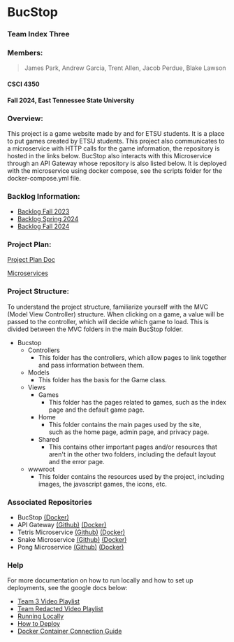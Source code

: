 # BucStop
### Team Index Three
### Members:
> James Park, Andrew Garcia, Trent Allen, Jacob Perdue, Blake Lawson
#### CSCI 4350
#### Fall 2024, East Tennessee State University

### Overview:
This project is a game website made by and for ETSU students. It
is a place to put games created by ETSU students.
This project also communicates to a microservice with HTTP calls for the game information, the repository is hosted in the links below. BucStop also interacts with this Microservice through an API Gateway whose repository is also listed below. It is deployed with the microservice using docker compose, see the scripts folder for the docker-compose.yml file.

### Backlog Information:
* [Backlog Fall 2023](https://brandonbcb02.atlassian.net/jira/software/projects/SCRUM/boards/1/backlog?epics=visible&atlOrigin=eyJpIjoiMjgzYjkwZGI0ZjU3NDNiM2JhMDNiOWU4MDliZjQ0YjEiLCJwIjoiaiJ9)
* [Backlog Spring 2024](https://docs.google.com/document/d/100WxhA-8cx5tWQfZs9JMoHvPGJO37cdkfATp0Td0uos/edit?usp=sharing)
* [Backlog Fall 2024](https://docs.google.com/document/d/1bRwSF4ruVywq7foFDtmQnjqAAKeYdk9yt1MvzyBBvL4/edit)
### Project Plan:
[Project Plan Doc](https://docs.google.com/document/d/12AH-SSa8jOCtNAGOVi41bWx9s0rQrPvtmCRUlanSDiY/edit?usp=sharing)

[Microservices](https://docs.google.com/document/d/1614BGhXJ8EkGg9p286xH0KazdWtSf83aGFW192Is-DI/edit)

### Project Structure: 
To understand the project structure, familiarize yourself with the
MVC (Model View Controller) structure. When clicking on a game, 
a value will be passed to the controller, which will decide which 
game to load. This is divided between the MVC folders in the main
BucStop folder.

* Bucstop
	* Controllers
		* This folder has the controllers, which allow pages to 
			link together and pass information between them.
	* Models
		* This folder has the basis for the Game class.
	* Views
		* Games
			* This folder has the pages related to games, such as
				the index page and the default game page.
		* Home
			* This folder contains the main pages used by the site, 				
				such as the home page, admin page, and privacy page.
		* Shared 
			* This contains other important pages and/or resources 
				that aren't in the other two folders, including the
				default layout and the error page.
	* wwwroot
		* This folder contains the resources used by the project, 
			including images, the javascript games, the icons, etc.
### Associated Repositories
* BucStop [(Docker)](https://hub.docker.com/repository/docker/jamesispark/bucstop/general)
* API Gateway [(Github)](https://github.com/JamesIsPark/Team-3-BucStop_APIGateway) [(Docker)](https://hub.docker.com/repository/docker/jamesispark/bucstop_apigateway/general)
* Tetris Microservice [(Github)](https://github.com/JamesIsPark/Team-3-BucStop_Tetris) [(Docker)](https://hub.docker.com/repository/docker/jamesispark/bucstop_microtetris/general)
* Snake Microservice [(Github)](https://github.com/JamesIsPark/Team-3-BucStop_Snake) [(Docker)](https://hub.docker.com/repository/docker/jamesispark/bucstop_microsnake/general)
* Pong Microservice [(Github)](https://github.com/JamesIsPark/Team-3-BucStop_Pong) [(Docker)](https://hub.docker.com/repository/docker/jamesispark/bucstop_micropong/general)

### Help
For more documentation on how to run locally and how to set up deployments, see the google docs below:
* [Team 3 Video Playlist](https://youtube.com/playlist?list=PLdKGHNSFJEmrBMR3d4kA9DXI1v2c9nOyh&feature=shared)
* [Team Redacted Video Playlist](https://youtube.com/playlist?list=PLxsGO-QGipWmVzxFkVbA-o6BUW5eRdk3H&si=a7jHaNBgdTtXgoJ4)
* [Running Locally](https://docs.google.com/document/d/1gfUpjZNfqWyv1ohUW1IaS8fOhXp0hOx6tFQVXBADa8Q/edit?usp=sharing)
* [How to Deploy](https://docs.google.com/document/d/1VElVP9HrOafxdM0HfD9jjM8HvnzBSpXhhq1O9VtTTug/edit?usp=sharing)
* [Docker Container Connection Guide](https://docs.google.com/document/d/1BG6NYuTRV_gfk3Ikoqa4RAy9elF-OqTWQiil_mJjB_0/edit?tab=t.0#heading=h.lm1a4xopofc)
